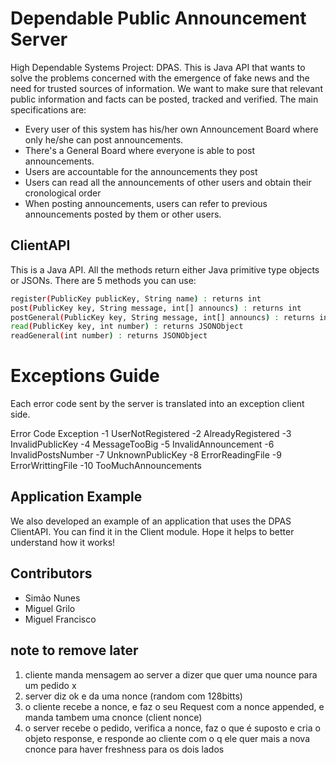 # Dependable Public Announcement Server
High Dependable Systems Project: DPAS.
This is Java API that wants to solve the problems concerned with the emergence of fake news and the need for trusted sources of information. We want to make sure that relevant public information and facts can be posted, tracked and verified.
	The main specifications are:
- Every user of this system has his/her own Announcement Board where only he/she can post announcements.
- There's a General Board where everyone is able to post announcements.
- Users are accountable for the announcements they post
- Users can read all the announcements of other users and obtain their cronological order
- When posting announcements, users can refer to previous announcements posted by them or other users.

## ClientAPI
This is a Java API. All the methods return either Java primitive type objects or JSONs.
There are 5 methods you can use:
```bash
register(PublicKey publicKey, String name) : returns int
post(PublicKey key, String message, int[] announcs) : returns int
postGeneral(PublicKey key, String message, int[] announcs) : returns int
read(PublicKey key, int number) : returns JSONObject
readGeneral(int number) : returns JSONObject
```

# Exceptions Guide

Each error code sent by the server is translated into an exception client side.

Error Code                     Exception
-1                             UserNotRegistered
-2                             AlreadyRegistered
-3                             InvalidPublicKey
-4                             MessageTooBig
-5                             InvalidAnnouncement
-6                             InvalidPostsNumber
-7                             UnknownPublicKey
-8                             ErrorReadingFile
-9                             ErrorWrittingFile
-10                            TooMuchAnnouncements

## Application Example

We also developed an example of an application that uses the DPAS ClientAPI. You can find it in the Client module. Hope it helps to better understand how it works!

## Contributors
- Simão Nunes
- Miguel Grilo
- Miguel Francisco


## note to remove later
1) cliente manda mensagem ao server a dizer que quer uma nounce para um pedido x
2) server diz ok e da uma nonce (random com 128bitts)
3) o cliente recebe a nonce, e faz o seu Request com a nonce appended, e manda tambem uma cnonce (client nonce)
4) o server recebe o pedido, verifica a nonce, faz o que é suposto e cria o objeto response, e responde ao cliente com o q ele quer mais a nova cnonce para haver freshness para os dois lados
